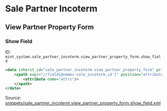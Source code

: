 # Sale Partner Incoterm
## View Partner Property Form  
### Show Field  
ID: `mint_system.sale_partner_incoterm.view_partner_property_form.show_field`  
```xml
<data inherit_id="sale_partner_incoterm.view_partner_property_form" priority="50">
    <xpath expr="//field[@name='sale_incoterm_id']" position="attributes">
        <attribute name="attrs"/>
    </xpath>
</data>

```
Source: [snippets/sale_partner_incoterm.view_partner_property_form.show_field.xml](https://github.com/Mint-System/Odoo-Build/tree/main/snippets/sale_partner_incoterm.view_partner_property_form.show_field.xml)

